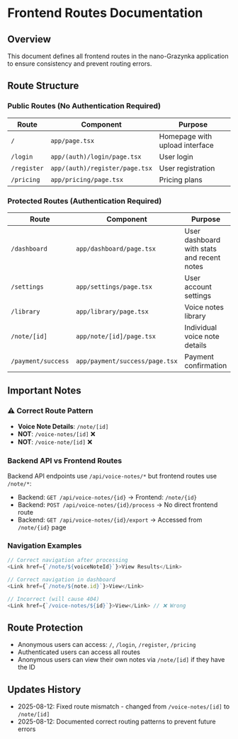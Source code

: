 # Frontend Routes Documentation

## Overview
This document defines all frontend routes in the nano-Grazynka application to ensure consistency and prevent routing errors.

## Route Structure

### Public Routes (No Authentication Required)
| Route | Component | Purpose |
|-------|-----------|---------|
| `/` | `app/page.tsx` | Homepage with upload interface |
| `/login` | `app/(auth)/login/page.tsx` | User login |
| `/register` | `app/(auth)/register/page.tsx` | User registration |
| `/pricing` | `app/pricing/page.tsx` | Pricing plans |

### Protected Routes (Authentication Required)
| Route | Component | Purpose |
|-------|-----------|---------|
| `/dashboard` | `app/dashboard/page.tsx` | User dashboard with stats and recent notes |
| `/settings` | `app/settings/page.tsx` | User account settings |
| `/library` | `app/library/page.tsx` | Voice notes library |
| `/note/[id]` | `app/note/[id]/page.tsx` | Individual voice note details |
| `/payment/success` | `app/payment/success/page.tsx` | Payment confirmation |

## Important Notes

### ⚠️ Correct Route Pattern
- **Voice Note Details**: `/note/[id]` 
- **NOT**: `/voice-notes/[id]` ❌
- **NOT**: `/voice-note/[id]` ❌

### Backend API vs Frontend Routes
Backend API endpoints use `/api/voice-notes/*` but frontend routes use `/note/*`:
- Backend: `GET /api/voice-notes/{id}` → Frontend: `/note/{id}`
- Backend: `POST /api/voice-notes/{id}/process` → No direct frontend route
- Backend: `GET /api/voice-notes/{id}/export` → Accessed from `/note/{id}` page

### Navigation Examples
```typescript
// Correct navigation after processing
<Link href={`/note/${voiceNoteId}`}>View Results</Link>

// Correct navigation in dashboard
<Link href={`/note/${note.id}`}>View</Link>

// Incorrect (will cause 404)
<Link href={`/voice-notes/${id}`}>View</Link> // ❌ Wrong
```

## Route Protection
- Anonymous users can access: `/`, `/login`, `/register`, `/pricing`
- Authenticated users can access all routes
- Anonymous users can view their own notes via `/note/[id]` if they have the ID

## Updates History
- 2025-08-12: Fixed route mismatch - changed from `/voice-notes/[id]` to `/note/[id]`
- 2025-08-12: Documented correct routing patterns to prevent future errors